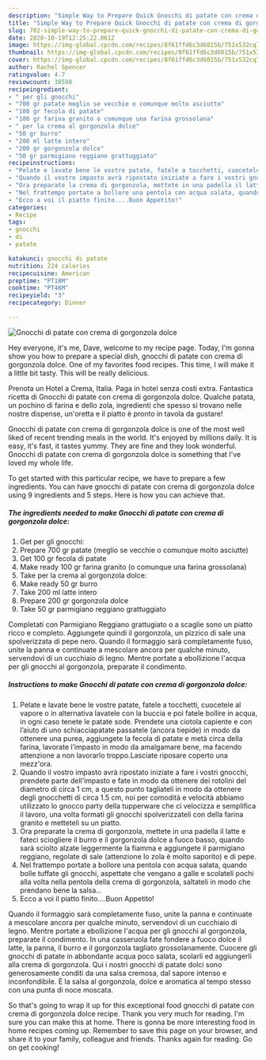 ```yaml
---
description: "Simple Way to Prepare Quick Gnocchi di patate con crema di gorgonzola dolce"
title: "Simple Way to Prepare Quick Gnocchi di patate con crema di gorgonzola dolce"
slug: 702-simple-way-to-prepare-quick-gnocchi-di-patate-con-crema-di-gorgonzola-dolce
date: 2020-10-19T12:25:22.061Z
image: https://img-global.cpcdn.com/recipes/8f61ffd6c3d6015b/751x532cq70/gnocchi-di-patate-con-crema-di-gorgonzola-dolce-recipe-main-photo.jpg
thumbnail: https://img-global.cpcdn.com/recipes/8f61ffd6c3d6015b/751x532cq70/gnocchi-di-patate-con-crema-di-gorgonzola-dolce-recipe-main-photo.jpg
cover: https://img-global.cpcdn.com/recipes/8f61ffd6c3d6015b/751x532cq70/gnocchi-di-patate-con-crema-di-gorgonzola-dolce-recipe-main-photo.jpg
author: Rachel Spencer
ratingvalue: 4.7
reviewcount: 38588
recipeingredient:
- " per gli gnocchi"
- "700 gr patate meglio se vecchie o comunque molto asciutte"
- "100 gr fecola di patate"
- "100 gr farina granito o comunque una farina grossolana"
- " per la crema al gorgonzola dolce"
- "50 gr burro"
- "200 ml latte intero"
- "200 gr gorgonzola dolce"
- "50 gr parmigiano reggiano grattuggiato"
recipeinstructions:
- "Pelate e lavate bene le vostre patate, fatele a tocchetti, cuocetele al vapore o in alternativa lavatele con la buccia e poi fatele bollire in acqua, in ogni caso tenete le patate sode. Prendete una ciotola capiente e con l’aiuto di uno schiacciapatate passatele (ancora tiepide) in modo da ottenere una purea, aggiungete la fecola di patate e metà circa della farina, lavorate l’impasto in modo da amalgamare bene, ma facendo attenzione a non lavorarlo troppo.Lasciate riposare coperto una mezz&#39;ora."
- "Quando il vostro impasto avrà ripostato iniziate a fare i vostri gnocchi, prendete parte dell’impasto e fate in modo da ottenere dei rotolini del diametro di circa 1 cm, a questo punto tagliateli in modo da ottenere degli gnocchetti di circa 1.5 cm, noi per comodità e velocità abbiamo utilizzato lo gnocco party della tupperware che ci velocizza e semplifica il lavoro, una volta formati gli gnocchi spolverizzateli con della farina granito e metteteli su un piatto."
- "Ora preparate la crema di gorgonzola, mettete in una padella il latte e fateci sciogliere il burro e il gorgonzola dolce a fuoco basso, quando sarà sciolto alzate leggermente la fiamma e aggiungete il parmigiano reggiano, regolate di sale (attenzione lo zola è molto saporito) e di pepe."
- "Nel frattempo portate a bollore una pentola con acqua salata, quando bolle tuffate gli gnocchi, aspettate che vengano a galle e scolateli pochi alla volta nella pentola della crema di gorgonzola, saltateli in modo che prendano bene la salsa…"
- "Ecco a voi il piatto finito....Buon Appetito!"
categories:
- Recipe
tags:
- gnocchi
- di
- patate

katakunci: gnocchi di patate 
nutrition: 224 calories
recipecuisine: American
preptime: "PT18M"
cooktime: "PT46M"
recipeyield: "3"
recipecategory: Dinner

---
```



![Gnocchi di patate con crema di gorgonzola dolce](https://img-global.cpcdn.com/recipes/8f61ffd6c3d6015b/751x532cq70/gnocchi-di-patate-con-crema-di-gorgonzola-dolce-recipe-main-photo.jpg)

Hey everyone, it's me, Dave, welcome to my recipe page. Today, I'm gonna show you how to prepare a special dish, gnocchi di patate con crema di gorgonzola dolce. One of my favorites food recipes. This time, I will make it a little bit tasty. This will be really delicious.

Prenota un Hotel a Crema, Italia. Paga in hotel senza costi extra. Fantastica ricetta di Gnocchi di patate con crema di gorgonzola dolce. Qualche patata, un pochino di farina e dello zola, ingredienti che spesso si trovano nelle nostre dispense, un&#39;oretta e il piatto è pronto in tavola da gustare!

Gnocchi di patate con crema di gorgonzola dolce is one of the most well liked of recent trending meals in the world. It's enjoyed by millions daily. It is easy, it's fast, it tastes yummy. They are fine and they look wonderful. Gnocchi di patate con crema di gorgonzola dolce is something that I've loved my whole life.


To get started with this particular recipe, we have to prepare a few ingredients. You can have gnocchi di patate con crema di gorgonzola dolce using 9 ingredients and 5 steps. Here is how you can achieve that.

<!--inarticleads1-->

##### The ingredients needed to make Gnocchi di patate con crema di gorgonzola dolce:

1. Get  per gli gnocchi:
1. Prepare 700 gr patate (meglio se vecchie o comunque molto asciutte)
1. Get 100 gr fecola di patate
1. Make ready 100 gr farina granito (o comunque una farina grossolana)
1. Take  per la crema al gorgonzola dolce:
1. Make ready 50 gr burro
1. Take 200 ml latte intero
1. Prepare 200 gr gorgonzola dolce
1. Take 50 gr parmigiano reggiano grattuggiato


Completati con Parmigiano Reggiano grattugiato o a scaglie sono un piatto ricco e completo. Aggiungete quindi il gorgonzola, un pizzico di sale una spolverizzata di pepe nero. Quando il formaggio sarà completamente fuso, unite la panna e continuate a mescolare ancora per qualche minuto, servendovi di un cucchiaio di legno. Mentre portate a ebollizione l&#39;acqua per gli gnocchi al gorgonzola, preparate il condimento. 

<!--inarticleads2-->

##### Instructions to make Gnocchi di patate con crema di gorgonzola dolce:

1. Pelate e lavate bene le vostre patate, fatele a tocchetti, cuocetele al vapore o in alternativa lavatele con la buccia e poi fatele bollire in acqua, in ogni caso tenete le patate sode. Prendete una ciotola capiente e con l’aiuto di uno schiacciapatate passatele (ancora tiepide) in modo da ottenere una purea, aggiungete la fecola di patate e metà circa della farina, lavorate l’impasto in modo da amalgamare bene, ma facendo attenzione a non lavorarlo troppo.Lasciate riposare coperto una mezz&#39;ora.
1. Quando il vostro impasto avrà ripostato iniziate a fare i vostri gnocchi, prendete parte dell’impasto e fate in modo da ottenere dei rotolini del diametro di circa 1 cm, a questo punto tagliateli in modo da ottenere degli gnocchetti di circa 1.5 cm, noi per comodità e velocità abbiamo utilizzato lo gnocco party della tupperware che ci velocizza e semplifica il lavoro, una volta formati gli gnocchi spolverizzateli con della farina granito e metteteli su un piatto.
1. Ora preparate la crema di gorgonzola, mettete in una padella il latte e fateci sciogliere il burro e il gorgonzola dolce a fuoco basso, quando sarà sciolto alzate leggermente la fiamma e aggiungete il parmigiano reggiano, regolate di sale (attenzione lo zola è molto saporito) e di pepe.
1. Nel frattempo portate a bollore una pentola con acqua salata, quando bolle tuffate gli gnocchi, aspettate che vengano a galle e scolateli pochi alla volta nella pentola della crema di gorgonzola, saltateli in modo che prendano bene la salsa…
1. Ecco a voi il piatto finito....Buon Appetito!


Quando il formaggio sarà completamente fuso, unite la panna e continuate a mescolare ancora per qualche minuto, servendovi di un cucchiaio di legno. Mentre portate a ebollizione l&#39;acqua per gli gnocchi al gorgonzola, preparate il condimento. In una casseruola fate fondere a fuoco dolce il latte, la panna, il burro e il gorgonzola tagliato grossolanamente. Cuocere gli gnocchi di patate in abbondante acqua poco salata, scolarli ed aggiungerli alla crema di gorgonzola. Qui i nostri gnocchi di patate dolci sono generosamente conditi da una salsa cremosa, dal sapore intenso e inconfondibile. È la salsa al gorgonzola, dolce e aromatica al tempo stesso con una punta di noce moscata. 

So that's going to wrap it up for this exceptional food gnocchi di patate con crema di gorgonzola dolce recipe. Thank you very much for reading. I'm sure you can make this at home. There is gonna be more interesting food in home recipes coming up. Remember to save this page on your browser, and share it to your family, colleague and friends. Thanks again for reading. Go on get cooking!
